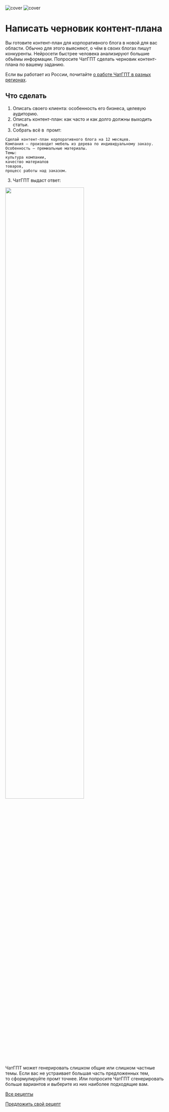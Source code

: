 ![cover](https://github.com/Open-Prompting/Open-Prompting/blob/ce565a41c1629b22a152379900b6faafe32b0163/images/cover-draft-light.svg#gh-light-mode-only)
![cover](https://github.com/Open-Prompting/Open-Prompting/blob/ce565a41c1629b22a152379900b6faafe32b0163/images/cover-draft-dark.svg#gh-dark-mode-only)



# Написать черновик контент-плана

Вы&nbsp;готовите контент-план для корпоративного блога в&nbsp;новой для вас области. Обычно для этого выясняют, о&nbsp;чём в&nbsp;своих блогах пишут конкуренты. Нейросети быстрее человека анализируют большие объёмы информации. Попросите ЧатГПТ сделать черновик контент-плана по&nbsp;вашему заданию.

Если вы работает из России, почитайте [о работе ЧатГПТ в разных регионах](https://github.com/Open-Prompting/Knowledge-Base/content/articles/ruchatgpt/ruchatgpt.md).

## Что сделать
1. Описать своего клиента: особенность его бизнеса, целевую аудиторию.
2. Описать контент-план: как часто и&nbsp;как долго должны выходить статьи.
3. Собрать всё в&nbsp; промт:
```
Сделай контент-план корпоративного блога на 12 месяцев. 
Компания — производит мебель из дерева по индивидуальному заказу.
Особенность — премиальные материалы.
Темы: 
культура компании, 
качество материалов 
товаров, 
процесс работы над заказом.

```
3. ЧатГПТ выдаст ответ:
<img src="https://github.com/Open-Prompting/Open-Prompting/blob/4740f305f0c48bed70ebdd20afb3af5c276741ef/images/screenshot-plan.webp" width="70%" height="70%">


ЧатГПТ может генерировать слишком общие или слишком частные темы. Если вас не&nbsp;устраивает большая часть предложенных тем, то&nbsp;сформулируйте промт точнее. Или попросите ЧатГПТ сгенерировать больше вариантов и&nbsp;выберите из&nbsp;них наиболее подходящие вам.

[Все рецепты](https://github.com/Open-Prompting/Open-Prompting/blob/main/README.md#user-content-рецепты)

[Предложить свой рецепт](#)
